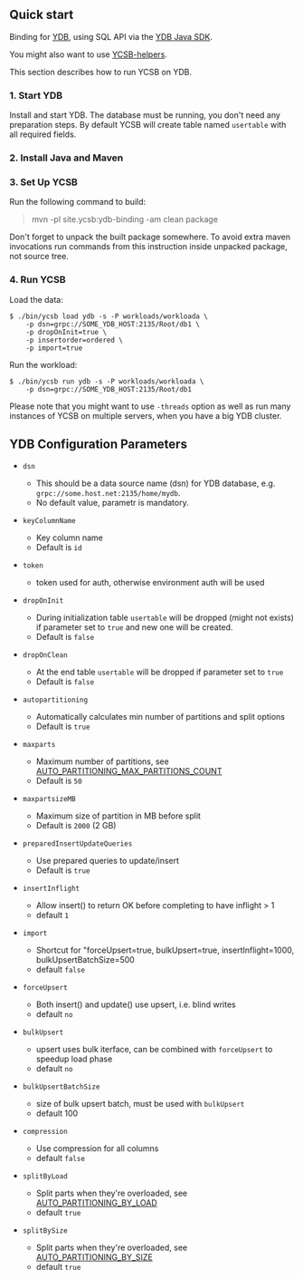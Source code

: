 <!--
Copyright (c) 2022 YCSB contributors. All rights reserved.

Licensed under the Apache License, Version 2.0 (the "License"); you
may not use this file except in compliance with the License. You
may obtain a copy of the License at

http://www.apache.org/licenses/LICENSE-2.0

Unless required by applicable law or agreed to in writing, software
distributed under the License is distributed on an "AS IS" BASIS,
WITHOUT WARRANTIES OR CONDITIONS OF ANY KIND, either express or
implied. See the License for the specific language governing
permissions and limitations under the License. See accompanying
LICENSE file.
-->

## Quick start

Binding for [YDB](https://www.ydb.tech/), using SQL API
via the [YDB Java SDK](https://github.com/yandex-cloud/ydb-java-sdk).

You might also want to use [YCSB-helpers](https://github.com/eivanov89/YCSB-helpers).

This section describes how to run YCSB on YDB.

### 1. Start YDB

Install and start YDB. The database must be running, you don't need any preparation steps.
By default YCSB will create table named `usertable` with all required fields.

### 2. Install Java and Maven


### 3. Set Up YCSB

Run the following command to build:

  > mvn -pl site.ycsb:ydb-binding -am clean package

Don't forget to unpack the built package somewhere. To avoid extra maven invocations run commands from this instruction inside unpacked package, not source tree.

### 4. Run YCSB

Load the data:

    $ ./bin/ycsb load ydb -s -P workloads/workloada \
        -p dsn=grpc://SOME_YDB_HOST:2135/Root/db1 \
        -p dropOnInit=true \
        -p insertorder=ordered \
        -p import=true

Run the workload:

    $ ./bin/ycsb run ydb -s -P workloads/workloada \
        -p dsn=grpc://SOME_YDB_HOST:2135/Root/db1

Please note that you might want to use `-threads` option as well as run many instances of YCSB on multiple servers, when you have a big YDB cluster.

## YDB Configuration Parameters

- `dsn`
  - This should be a data source name (dsn) for YDB database, e.g. `grpc://some.host.net:2135/home/mydb`.
  - No default value, parametr is mandatory.

- `keyColumnName`
  - Key column name
  - Default is `id`

- `token`
  - token used for auth, otherwise environment auth will be used

- `dropOnInit`
  - During initialization table `usertable` will be dropped (might not exists) if parameter set to `true` and new one will be created.
  - Default is `false`

- `dropOnClean`
  - At the end table `usertable` will be dropped if parameter set to `true`
  - Default is `false`

- `autopartitioning`
  - Automatically calculates min number of partitions and split options
  - Default is `true`

- `maxparts`
  - Maximum number of partitions, see [AUTO_PARTITIONING_MAX_PARTITIONS_COUNT](https://ydb.tech/en/docs/concepts/datamodel#auto_partitioning_max_partitions_count)
  - Default is `50`

- `maxpartsizeMB`
  - Maximum size of partition in MB before split
  - Default is `2000` (2 GB)

- `preparedInsertUpdateQueries`
  - Use prepared queries to update/insert
  - Default is `true`

- `insertInflight`
  - Allow insert() to return OK before completing to have inflight > 1
  - default `1`

- `import`
  - Shortcut for "forceUpsert=true, bulkUpsert=true, insertInflight=1000, bulkUpsertBatchSize=500
  - default `false`

- `forceUpsert`
  - Both insert() and update() use upsert, i.e. blind writes
  - default `no`

- `bulkUpsert`
  - upsert uses bulk iterface, can be combined with `forceUpsert` to speedup load phase
  - default `no`

- `bulkUpsertBatchSize`
  - size of bulk upsert batch, must be used with `bulkUpsert`
  - default 100

- `compression`
  - Use compression for all columns
  - default `false`

- `splitByLoad`
  - Split parts when they're overloaded, see [AUTO_PARTITIONING_BY_LOAD](https://ydb.tech/en/docs/concepts/datamodel#auto_partitioning_by_load)
  - default `true`

- `splitBySize`
  - Split parts when they're overloaded, see [AUTO_PARTITIONING_BY_SIZE](https://ydb.tech/en/docs/concepts/datamodel#auto_partitioning_by_size)
  - default `true`